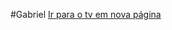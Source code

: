 #Gabriel
<a href="https://redecanaistv.net/player3/canais.php?canal=foxsports1&img=foxsports1" target="_blank">Ir para o tv em nova página</a>

